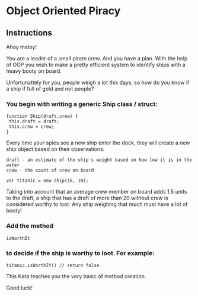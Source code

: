 # Object Oriented Piracy

## Instructions

Ahoy matey!

You are a leader of a small pirate crew. And you have a plan. With the help of OOP you wish to make a pretty efficient system to identify ships with a heavy booty on board.

Unfortunattely for you, people weigh a lot this days, so how do you know if a ship if full of gold and not people?

### You begin with writing a generic Ship class / struct:

```
function Ship(draft,crew) {
 this.draft = draft;
 this.crew = crew;
}
```

Every time your spies see a new ship enter the dock, they will create a new ship object based on their observations:

    draft - an estimate of the ship's weight based on how low it is in the water
    crew - the count of crew on board

```
var titanic = new Ship(15, 10);
```

Taking into account that an average crew member on board adds 1.5 units to the draft, a ship that has a draft of more than 20 without crew is considered worthy to loot. Any ship weighing that much must have a lot of booty!

### Add the method

```
isWorthIt
```

### to decide if the ship is worthy to loot. For example:

```
titanic.isWorthIt() // return false
```

This Kata teaches you the very basic of method creation.

Good luck!